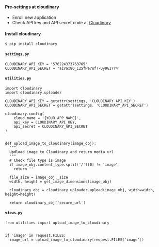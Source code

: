 #### Pre-settings at cloudinary

- Enroll new application
- Check API key and API secret code at <a href="http://cloudinary.com/" target="_blank">Cloudinary</a>


#### Install cloudinary

~~~~
$ pip install cloudinary
~~~~


#### `settings.py`

~~~~~
CLOUDINARY_API_KEY = '576224373763765'
CLOUDINARY_API_SECRET = 'aiVax8O_I2SfPe7ufT-Uy9GI7r4'
~~~~~


#### `utilities.py`

~~~~
import cloudinary
import cloudinary.uploader

CLOUDINARY_API_KEY = getattr(settings, 'CLOUDINARY_API_KEY')
CLOUDINARY_API_SECRET = getattr(settings, 'CLOUDINARY_API_SECRET')

cloudinary.config( 
    cloud_name = '{YOUR APP NAME}', 
    api_key = CLOUDINARY_API_KEY, 
    api_secret = CLOUDINARY_API_SECRET 
)


def upload_image_to_cloudinary(image_obj):
  """
  Updload image to Cloudinary and return media url
  """
  # Check file type is image
  if image_obj.content_type.split('/')[0] != 'image':
    return ''

  file_size = image_obj._size
  width, height = get_image_dimensions(image_obj)

  cloudinary_obj = cloudinary.uploader.upload(image_obj, width=width, height=height)

  return cloudinary_obj['secure_url']
~~~~


#### `views.py`

~~~~
from utilities import upload_image_to_cloudinary


if 'image' in request.FILES:
  image_url = upload_image_to_cloudinary(request.FILES['image'])
~~~~
